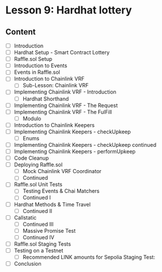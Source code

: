 # Lesson 9: Hardhat lottery
## Content
- [ ] Introduction
- [ ] Hardhat Setup - Smart Contract Lottery
- [ ] Raffle.sol Setup
- [ ] Introduction to Events
- [ ] Events in Raffle.sol
- [ ] Introduction to Chainlink VRF
    - [ ] Sub-Lesson: Chainlink VRF
- [ ] Implementing Chainlink VRF - Introduction
    - [ ] Hardhat Shorthand
- [ ] Implementing Chainlink VRF - The Request
- [ ] Implementing Chainlink VRF - The FulFill
    - [ ] Modulo
- [ ] Introduction to Chainlink Keepers
- [ ] Implementing Chainlink Keepers - checkUpkeep
    - [ ] Enums
- [ ] Implementing Chainlink Keepers - checkUpkeep continued
- [ ] Implementing Chainlink Keepers - performUpkeep
- [ ] Code Cleanup
- [ ] Deploying Raffle.sol
    - [ ] Mock Chainlink VRF Coordinator
    - [ ] Continued
- [ ] Raffle.sol Unit Tests
    - [ ] Testing Events & Chai Matchers
    - [ ] Continued I
- [ ] Hardhat Methods & Time Travel
    - [ ] Continued II
- [ ] Callstatic
    - [ ] Continued III
    - [ ] Massive Promise Test
    - [ ] Continued IV
- [ ] Raffle.sol Staging Tests
- [ ] Testing on a Testnet
    - [ ] Recommended LINK amounts for Sepolia Staging Test:
- [ ] Conclusion